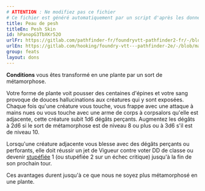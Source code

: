 ```yaml
---
# ATTENTION : Ne modifiez pas ce fichier
# Ce fichier est généré automatiquement par un script d'après les données du module Foundry VTT officiel et de sa traduction
title: Peau de pesh
titleEn: Pesh Skin
id: hPanopG3TbXKr52O
urlFr: https://gitlab.com/pathfinder-fr/foundryvtt-pathfinder2-fr/-/blob/master/data/feats/hPanopG3TbXKr52O.htm
urlEn: https://gitlab.com/hooking/foundry-vtt---pathfinder-2e/-/blob/master/packs/data/feats.db/pesh-skin.json
group: feats
layout: dons
---
```

**Conditions** vous êtes transformé en une plante par un sort de métamorphose.

Votre forme de plante voit pousser des centaines d'épines et votre sang provoque de douces hallucinations aux créatures qui y sont exposées. Chaque fois qu'une créature vous touche, vous frappe avec une attaque à mains nues ou vous touche avec une arme de corps à corpsalors qu'elle est adjacente, cette créature subit 1d6 dégâts perçants. Augmentez les dégâts à 2d6 si le sort de métamorphose est de niveau 8 ou plus ou à 3d6 s'il est de niveau 10.

Lorsqu'une créature adjacente vous blesse avec des dégâts perçants ou perforants, elle doit réussir un jet de Vigueur contre voter DD de classe ou devenir [stupéfiée](../conditions/stupéfié.md) 1 (ou stupéfiée 2 sur un échec critique) jusqu'à la fin de son prochain tour.

Ces avantages durent jusqu'à ce que nous ne soyez plus métamorphosé en une plante.


